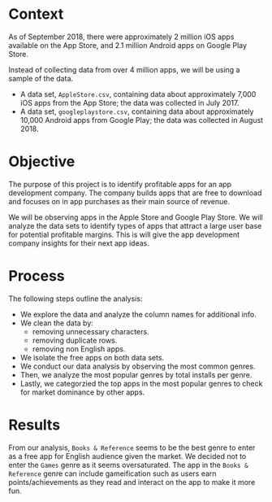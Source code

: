 # Context

As of September 2018, there were approximately 2 million iOS apps available on the App Store, and 2.1 million Android apps on Google Play Store.  

Instead of collecting data from over 4 million apps, we will be using a sample of the data.

- A data set, `AppleStore.csv`, containing data about approximately 7,000 iOS apps from the App Store; the data was collected in July 2017.
- A data set, `googleplaystore.csv`, containing data about approximately 10,000 Android apps from Google Play; the data was collected in August 2018.

# Objective

The purpose of this project is to identify profitable apps for an app development company. The company builds apps that are free to download and focuses on in app purchases as their main source of revenue.

We will be observing apps in the Apple Store and Google Play Store. We will analyze the data sets to identify types of apps that attract a large user base for potential profitable margins. This is will give the app development company insights for their next app ideas.

# Process

The following steps outline the analysis:

- We explore the data and analyze the column names for additional info.
- We clean the data by:
  - removing unnecessary characters.
  - removing duplicate rows.
  - removing non English apps.
- We isolate the free apps on both data sets.
- We conduct our data analysis by observing the most common genres.
- Then, we analyze the most popular genres by total installs per genre.
- Lastly, we categorzied the top apps in the most popular genres to check for market dominance by other apps.

# Results

From our analysis, `Books & Reference` seems to be the best genre to enter as a free app for English audience given the market.
We decided not to enter the `Games` genre as it seems oversaturated.
The app in the `Books & Reference` genre can include gameification such as users earn points/achievements as they read and interact on the app to make it more fun.
